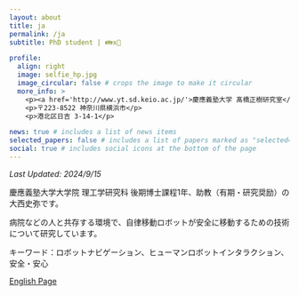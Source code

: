 ```yaml
---
layout: about
title: ja
permalink: /ja
subtitle: PhD student | 👪x🤖 

profile:
  align: right
  image: selfie_hp.jpg
  image_circular: false # crops the image to make it circular
  more_info: >
    <p><a href='http://www.yt.sd.keio.ac.jp/'>慶應義塾大学 髙橋正樹研究室</a></p>
    <p>〒223-8522 神奈川県横浜市</p>
    <p>港北区日吉 3-14-1</p>

news: true # includes a list of news items
selected_papers: false # includes a list of papers marked as "selected={true}"
social: true # includes social icons at the bottom of the page
---
```

*Last Updated: 2024/9/15*

慶應義塾大学大学院 理工学研究科 後期博士課程1年、助教（有期・研究奨励）の大西史弥です。

病院などの人と共存する環境で、自律移動ロボットが安全に移動するための技術について研究しています。

キーワード：ロボットナビゲーション、ヒューマンロボットインタラクション、安全・安心

<a href="/" class="fancy-button">English Page</a>

<br/>